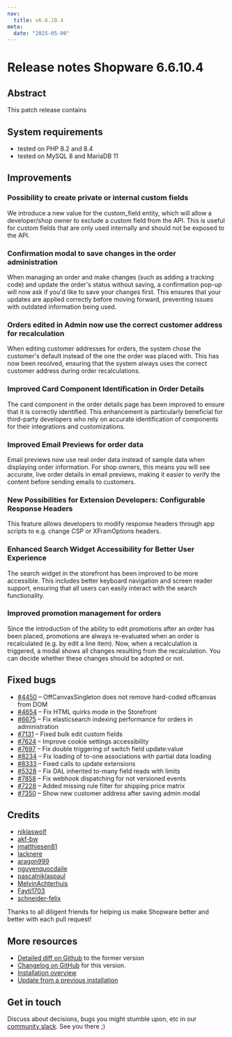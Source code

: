 ```yaml
---
nav:
  title: v6.6.10.4
meta:
  date: "2025-05-06"
---
```


# Release notes Shopware 6.6.10.4

## Abstract

This patch release contains 

## System requirements

* tested on PHP 8.2 and 8.4
* tested on MySQL 8 and MariaDB 11

## Improvements

### Possibility to create private or internal custom fields

We introduce a new value for the custom_field entity, which will allow a developer/shop owner to exclude a custom field from the API. This is useful for custom fields that are only used internally and should not be exposed to the API.

### Confirmation modal to save changes in the order administration

When managing an order and make changes (such as adding a tracking code) and update the order's status without saving, a confirmation pop-up will now ask if you'd like to save your changes first. This ensures that your updates are applied correctly before moving forward, preventing issues with outdated information being used.

### Orders edited in Admin now use the correct customer address for recalculation

When editing customer addresses for orders, the system chose the customer's default instead of the one the order was placed with. This has now been resolved, ensuring that the system always uses the correct customer address during order recalculations.

### Improved Card Component Identification in Order Details

The card component in the order details page has been improved to ensure that it is correctly identified. This enhancement is particularly beneficial for third-party developers who rely on accurate identification of components for their integrations and customizations.

### Improved Email Previews for order data

Email previews now use real order data instead of sample data when displaying order information. For shop owners, this means you will see accurate, live order details in email previews, making it easier to verify the content before sending emails to customers.

### New Possibilities for Extension Developers: Configurable Response Headers

This feature allows developers to modify response headers through app scripts to e.g. change CSP or XFramOptions headers.

### Enhanced Search Widget Accessibility for Better User Experience

The search widget in the storefront has been improved to be more accessible. This includes better keyboard navigation and screen reader support, ensuring that all users can easily interact with the search functionality.

### Improved promotion management for orders

Since the introduction of the ability to edit promotions after an order has been placed, promotions are always re-evaluated when an order is recalculated (e.g. by edit a line item). Now, when a recalculation is triggered, a modal shows all changes resulting from the recalculation. You can decide whether these changes should be adopted or not.

## Fixed bugs

* [#4450](https://github.com/shopware/shopware/issues/4450) – OffCanvasSingleton does not remove hard-coded offcanvas from DOM
* [#4654](https://github.com/shopware/shopware/issues/4654) – Fix HTML quirks mode in the Storefront
* [#6675](https://github.com/shopware/shopware/issues/8207) – Fix elasticsearch indexing performance for orders in administration
* [#7131](https://github.com/shopware/shopware/issues/7131) – Fixed bulk edit custom fields
* [#7624](https://github.com/shopware/shopware/issues/7624) – Improve cookie settings accessibility
* [#7697](https://github.com/shopware/shopware/issues/7697) – Fix double triggering of switch field update:value
* [#8234](https://github.com/shopware/shopware/issues/8875) – Fix loading of to-one associations with partial data loading
* [#8333](https://github.com/shopware/shopware/issues/8333) – Fixed calls to update extensions
* [#5328](https://github.com/shopware/shopware/issues/5328) – Fix DAL inherited to-many field reads with limits
* [#7858](https://github.com/shopware/shopware/issues/7858) – Fix webhook dispatching for not versioned events
* [#7228](https://github.com/shopware/shopware/issues/7228) – Added missing rule filter for shipping price matrix
* [#7350](https://github.com/shopware/shopware/issues/7350) – Show new customer address after saving admin modal

## Credits

* [niklaswolf](https://github.com/niklaswolf)
* [akf-bw](https://github.com/akf-bw)
* [jmatthiesen81](https://github.com/jmatthiesen81)
* [lacknere](https://github.com/lacknere)
* [aragon999](https://github.com/aragon999)
* [nguyenquocdaile](https://github.com/nguyenquocdaile)
* [pascalniklaspaul](https://github.com/pascalniklaspaul)
* [MelvinAchterhuis](https://github.com/MelvinAchterhuis)
* [Fayti1703](https://github.com/Fayti1703)
* [schneider-felix](https://github.com/schneider-felix)

Thanks to all diligent friends for helping us make Shopware better and better with each pull request!

## More resources

* [Detailed diff on Github](https://github.com/shopware/shopware/compare/v6.6.10.3...v6.6.10.4) to the former version
* [Changelog on GitHub](https://github.com/shopware/shopware/blob/v6.6.10.4/CHANGELOG.md) for this version.
* [Installation overview](https://developer.shopware.com/docs/guides/installation/)
* [Update from a previous installation](https://developer.shopware.com/docs/guides/installation/template.html#update-shopware)

## Get in touch

Discuss about decisions, bugs you might stumble upon, etc in our [community slack](https://slack.shopware.com). See you there ;)
